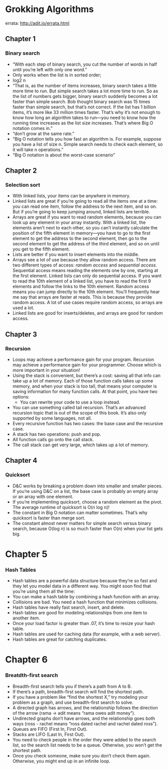 # Grokking Algorithms

errata: <http://adit.io/errata.html>

## Chapter 1

### Binary search

* “With each step of binary search, you cut the number of words in half until you’re left with only one word.”
* Only works when the list is in sorted order;
* log2 n
* “That is, as the number of items increases, binary search takes a little more time to run. But simple search takes a lot more time to run. So as the list of numbers gets bigger, binary search suddenly becomes a lot faster than simple search. Bob thought binary search was 15 times faster than simple search, but that’s not correct. If the list has 1 billion items, it’s more like 33 million times faster. That’s why it’s not enough to know how long an algorithm takes to run—you need to know how the running time increases as the list size increases. That’s where Big O notation comes in.”
* “don’t grow at the same rate.”
* “Big O notation tells you how fast an algorithm is. For example, suppose you have a list of size n. Simple search needs to check each element, so it will take n operations.”
* “Big O notation is about the worst-case scenario”

## Chapter 2

### Selection sort

* With linked lists, your items can be anywhere in memory.
* Linked lists are great if you’re going to read all the items one at a time: you can read one item, follow the address to the next item, and so on. But if you’re going to keep jumping around, linked lists are terrible.
* Arrays are great if you want to read random elements, because you can look up any element in your array instantly. With a linked list, the elements aren’t next to each other, so you can’t instantly calculate the position of the fifth element in memory—you have to go to the first element to get the address to the second element, then go to the second element to get the address of the third element, and so on until you get to the fifth element.
* Lists are better if you want to insert elements into the middle.
* Arrays see a lot of use because they allow random access. There are two different types of access: *random access* and *sequential access*. Sequential access means reading the elements one by one, starting at the first element. Linked lists can only do sequential access. If you want to read the 10th element of a linked list, you have to read the first 9 elements and follow the links to the 10th element. Random access means you can jump directly to the 10th element. You’ll frequently hear me say that arrays are faster at reads. This is because they provide random access. A lot of use cases require random access, so arrays are used a lot.
* Linked lists are good for inserts/deletes, and arrays are good for random access.  

## Chapter 3

### Recursion
* Loops may achieve a performance gain for your program. Recursion may achieve a performance gain for your programmer. Choose which is more important in your situation!
* Using the stack is convenient, but there’s a cost: saving all that info can take up a lot of memory. Each of those function calls takes up some memory, and when your stack is too tall, that means your computer is saving information for many function calls. At that point, you have two options:
    * You can rewrite your code to use a loop instead.
* You can use something called tail recursion. That’s an advanced recursion topic that is out of the scope of this book. It’s also only supported by some languages, not all.
* Every recursive function has two cases: the base case and the recursive case.
* A stack has two operations: push and pop.
* All function calls go onto the call stack.
* The call stack can get very large, which takes up a lot of memory.


## Chapter 4

### Quicksort

* D&C works by breaking a problem down into smaller and smaller pieces. If you’re using D&C on a list, the base case is probably an empty array or an array with one element.
* If you’re implementing quicksort, choose a random element as the pivot. The average runtime of quicksort is O(n log n)!
* The constant in Big O notation can matter sometimes. That’s why quicksort is faster than merge sort.
* The constant almost never matters for simple search versus binary search, because O(log n) is so much faster than O(n) when your list gets big.


# Chapter 5

### Hash Tables

* Hash tables are a powerful data structure because they’re so fast and they let you model data in a different way. You might soon find that you’re using them all the time:
* You can make a hash table by combining a hash function with an array.
* Collisions are bad. You need a hash function that minimizes collisions.
* Hash tables have really fast search, insert, and delete.
* Hash tables are good for modeling relationships from one item to another item.
* Once your load factor is greater than .07, it’s time to resize your hash table.
* Hash tables are used for caching data (for example, with a web server).
* Hash tables are great for catching duplicates.

# Chapter 6

### Breatdth-first search

* Breadth-first search tells you if there’s a path from A to B.
* If there’s a path, breadth-first search will find the shortest path.
* If you have a problem like “find the shortest X,” try modeling your problem as a graph, and use breadth-first search to solve.
* A directed graph has arrows, and the relationship follows the direction of the arrow (rama -> adit means “rama owes adit money”).
* Undirected graphs don’t have arrows, and the relationship goes both ways (ross - rachel means “ross dated rachel and rachel dated ross”).
* Queues are FIFO (First In, First Out).
* Stacks are LIFO (Last In, First Out).
* You need to check people in the order they were added to the search list, so the search list needs to be a queue. Otherwise, you won’t get the shortest path.
* Once you check someone, make sure you don’t check them again. Otherwise, you might end up in an infinite loop.